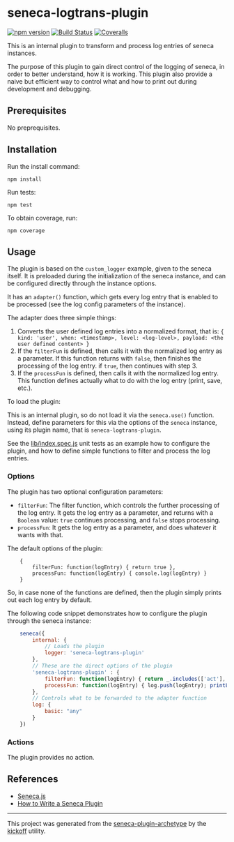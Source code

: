 # seneca-logtrans-plugin

[![npm version][npm-badge]][npm-url]
[![Build Status][travis-badge]][travis-url]
[![Coveralls][BadgeCoveralls]][Coveralls]

This is an internal plugin to transform and process log entries of seneca instances.

The purpose of this plugin to gain direct control of the logging of seneca, in order to better understand, how it is working.
This plugin also provide a naive but efficient way to control what and how to print out during development and debugging.

## Prerequisites

No preprequisites.

## Installation

Run the install command:

    npm install

Run tests:

    npm test

To obtain coverage, run:

    npm coverage

## Usage

The plugin is based on the `custom_logger` example, given to the seneca itself. 
It is preloaded during the initialization of the seneca instance, and can be configured directly through the instance options.

It has an `adapter()` function, which gets every log entry that is enabled to be processed (see the log config parameters of the instance).

The adapter does three simple things:

1. Converts the user defined log entries into a normalized format, that is:
   `{ kind: 'user', when: <timestamp>, level: <log-level>, payload: <the user defined content> }`
2. If the `filterFun` is defined, then calls it with the normalized log entry as a parameter.
   If this function returns with `false`, then finishes the processing of the log entry. if `true`, then continues with step 3.
3. If the `processFun` is defined, then calls it with the normalized log entry.
   This function defines actually what to do with the log entry (print, save, etc.).

To load the plugin:

This is an internal plugin, so do not load it via the `seneca.use()` function.
Instead, define parameters for this via the options of the `seneca` instance, using its plugin name, that is `seneca-logtrans-plugin`.

See the [lib/index.spec.js](lib/index.spec.js) unit tests as an example how to configure the plugin, and how to define simple functions
to filter and process the log entries.

### Options

The plugin has two optional configuration parameters:

- `filterFun`:
   The filter function, which controls the further processing of the log entry.
   It gets the log entry as a parameter, and returns with a `Boolean` value: `true` continues processing, and `false` stops processing.
- `processFun`:
   It gets the log entry as a parameter, and does whatever it wants with that.

The default options of the plugin:
```JavaScript:
    {
        filterFun: function(logEntry) { return true },
        processFun: function(logEntry) { console.log(logEntry) }
    }
```

So, in case none of the functions are defined, then the plugin simply prints out each log entry by default.

The following code snippet demonstrates how to configure the plugin through the seneca instance:

```JavaScript
    seneca({
        internal: {
            // Loads the plugin
            logger: 'seneca-logtrans-plugin'
        },
        // These are the direct options of the plugin 
        'seneca-logtrans-plugin' : {
            filterFun: function(logEntry) { return _.includes(['act'], logEntry.kind) },
            processFun: function(logEntry) { log.push(logEntry); printLogEntry(logEntry) }
        },
        // Controls what to be forwarded to the adapter function
        log: {
            basic: "any"
        }
    })
```

### Actions

The plugin provides no action.


## References

- [Seneca.js](http://senecajs.org/)
- [How to Write a Seneca Plugin](http://senecajs.org/docs/tutorials/how-to-write-a-plugin.html)

---

This project was generated from the [seneca-plugin-archetype](https://github.com/tombenke/seneca-plugin-archetype)
by the [kickoff](https://github.com/tombenke/kickoff) utility.

[npm-badge]: https://badge.fury.io/js/seneca-logtrans-plugin.svg
[npm-url]: https://badge.fury.io/js/seneca-logtrans-plugin
[travis-badge]: https://api.travis-ci.org/tombenke/seneca-logtrans-plugin.svg
[travis-url]: https://travis-ci.org/tombenke/seneca-logtrans-plugin
[Coveralls]: https://coveralls.io/github/tombenke/seneca-logtrans-plugin?branch=master
[BadgeCoveralls]: https://coveralls.io/repos/github/tombenke/seneca-logtrans-plugin/badge.svg?branch=master

